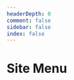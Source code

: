 ```yaml
---
headerDepth: 0
comment: false
sidebar: false
index: false
---
```


# Site Menu

<AutoCatalog base="/en/" level="3" />
